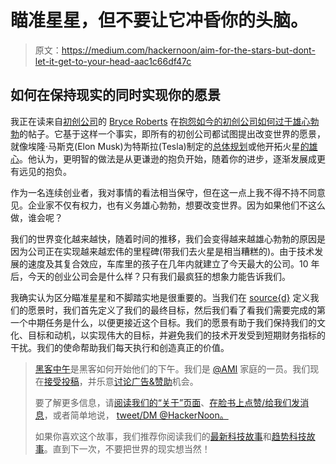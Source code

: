 # 瞄准星星，但不要让它冲昏你的头脑。

> 原文：<https://medium.com/hackernoon/aim-for-the-stars-but-dont-let-it-get-to-your-head-aac1c66df47c>

## 如何在保持现实的同时实现你的愿景

我正在读来自[初创公司](https://hackernoon.com/tagged/startup)的 [Bryce Roberts](/@bryce) 在[抱怨如今的初创公司如何过于雄心勃勃](/startup-grind/you-dont-need-a-master-plan-you-just-need-to-start-9a3ec0455866#.61utk2ubk)的帖子。它基于这样一个事实，即所有的初创公司都试图提出改变世界的愿景，就像埃隆·马斯克(Elon Musk)为特斯拉(Tesla)制定的[总体规划](https://www.tesla.com/blog/master-plan-part-deux)或他开拓火星[的雄心](https://www.wired.com/2016/09/elon-musk-colonize-mars/)。他认为，更明智的做法是从更谦逊的抱负开始，随着你的进步，逐渐发展成更有远见的抱负。

作为一名连续创业者，我对事情的看法相当保守，但在这一点上我不得不持不同意见。企业家不仅有权力，也有义务雄心勃勃，想要改变世界。因为如果他们不这么做，谁会呢？

我们的世界变化越来越快，随着时间的推移，我们会变得越来越雄心勃勃的原因是因为公司正在实现越来越宏伟的里程碑(带我们去火星是相当糟糕的)。由于技术发展的速度及其复合效应，车库里的孩子在几年内就建立了今天最大的公司。10 年后，今天的创业公司会是什么样？只有我们最疯狂的想象力能告诉我们。

我确实认为区分瞄准星星和不脚踏实地是很重要的。当我们在 [source{d}](https://sourced.tech) 定义我们的愿景时，我们首先定义了我们的最终目标，然后我们看了看我们需要完成的第一个中期任务是什么，以便更接近这个目标。我们的愿景有助于我们保持我们的文化、目标和动机，以实现伟大的目标，并避免我们的技术开发受到短期财务指标的干扰。我们的使命帮助我们每天执行和创造真正的价值。

> [黑客中午](http://bit.ly/Hackernoon)是黑客如何开始他们的下午。我们是 [@AMI](http://bit.ly/atAMIatAMI) 家庭的一员。我们现在[接受投稿](http://bit.ly/hackernoonsubmission)，并乐意[讨论广告&赞助](mailto:partners@amipublications.com)机会。
> 
> 要了解更多信息，请[阅读我们的“关于”页面](https://goo.gl/4ofytp)、[在脸书上点赞/给我们发消息](http://bit.ly/HackernoonFB)，或者简单地说， [tweet/DM @HackerNoon。](https://goo.gl/k7XYbx)
> 
> 如果你喜欢这个故事，我们推荐你阅读我们的[最新科技故事](http://bit.ly/hackernoonlatestt)和[趋势科技故事](https://hackernoon.com/trending)。直到下一次，不要把世界的现实想当然！